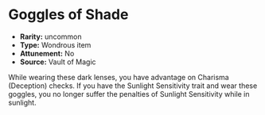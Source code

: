 
# Goggles of Shade

* **Rarity:** uncommon
* **Type:** Wondrous item
* **Attunement:** No
* **Source:** Vault of Magic


While wearing these dark lenses, you have advantage on Charisma (Deception) checks. If you have the Sunlight Sensitivity trait and wear these goggles, you no longer suffer the penalties of Sunlight Sensitivity while in sunlight.
